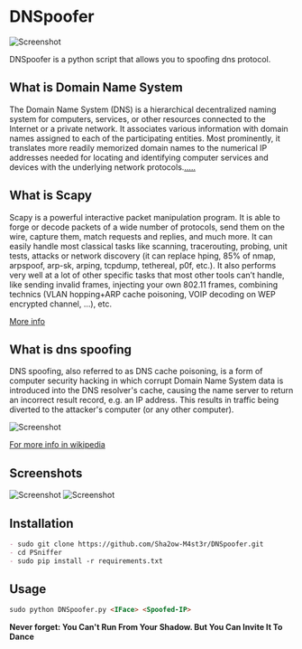 # DNSpoofer

![Screenshot](http://s8.picofile.com/file/8348692776/dns_1_202034.png)

DNSpoofer is a python script that allows you to spoofing dns protocol.

## What is Domain Name System

The Domain Name System (DNS) is a hierarchical decentralized naming system for computers, services, or other resources connected to the Internet or a private network. It associates various information with domain names assigned to each of the participating entities. Most prominently, it translates more readily memorized domain names to the numerical IP addresses needed for locating and identifying computer services and devices with the underlying network protocols.[.....](https://en.wikipedia.org/wiki/Domain_Name_System)

## What is Scapy

Scapy is a powerful interactive packet manipulation program. It is able to forge or decode packets of a wide number of protocols, send them on the wire, capture them, match requests and replies, and much more. It can easily handle most classical tasks like scanning, tracerouting, probing, unit tests, attacks or network discovery (it can replace hping, 85% of nmap, arpspoof, arp-sk, arping, tcpdump, tethereal, p0f, etc.). It also performs very well at a lot of other specific tasks that most other tools can’t handle, like sending invalid frames, injecting your own 802.11 frames, combining technics (VLAN hopping+ARP cache poisoning, VOIP decoding on WEP encrypted channel, …), etc.

[More info](https://scapy.net/)

## What is dns spoofing

DNS spoofing, also referred to as DNS cache poisoning, is a form of computer security hacking in which corrupt Domain Name System data is introduced into the DNS resolver's cache, causing the name server to return an incorrect result record, e.g. an IP address. This results in traffic being diverted to the attacker's computer (or any other computer).

![Screenshot](http://s9.picofile.com/file/8348693650/dns_spoofing.png)

[For more info in wikipedia](https://en.wikipedia.org/wiki/DNS_spoofing)


## Screenshots

![Screenshot](https://filebin.net/nf3fnytuj4dpsfdx/S1.png?t=qs8j5f8u)
![Screenshot](http://s9.picofile.com/file/8348692042/S2.png)


## Installation

```markdown
- sudo git clone https://github.com/Sha2ow-M4st3r/DNSpoofer.git
- cd PSniffer
- sudo pip install -r requirements.txt
```

## Usage

```markdown
sudo python DNSpoofer.py <IFace> <Spoofed-IP>
```

**Never forget: You Can't Run From Your Shadow. But You Can Invite It To Dance**
